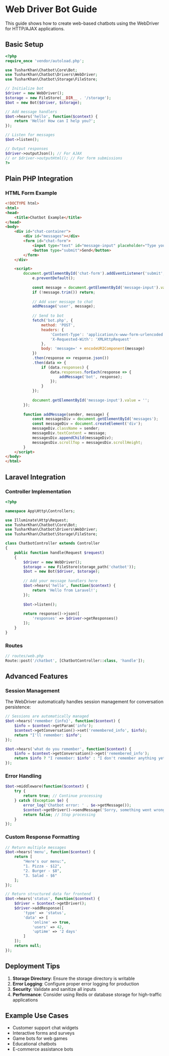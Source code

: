 # Web Driver Bot Guide

This guide shows how to create web-based chatbots using the WebDriver for HTTP/AJAX applications.

## Basic Setup

```php
<?php
require_once 'vendor/autoload.php';

use TusharKhan\Chatbot\Core\Bot;
use TusharKhan\Chatbot\Drivers\WebDriver;
use TusharKhan\Chatbot\Storage\FileStore;

// Initialize bot
$driver = new WebDriver();
$storage = new FileStore(__DIR__ . '/storage');
$bot = new Bot($driver, $storage);

// Add message handlers
$bot->hears('hello', function($context) {
    return 'Hello! How can I help you?';
});

// Listen for messages
$bot->listen();

// Output responses
$driver->outputJson(); // For AJAX
// or $driver->outputHtml(); // For form submissions
?>
```

## Plain PHP Integration

### HTML Form Example

```html
<!DOCTYPE html>
<html>
<head>
    <title>Chatbot Example</title>
</head>
<body>
    <div id="chat-container">
        <div id="messages"></div>
        <form id="chat-form">
            <input type="text" id="message-input" placeholder="Type your message...">
            <button type="submit">Send</button>
        </form>
    </div>

    <script>
        document.getElementById('chat-form').addEventListener('submit', function(e) {
            e.preventDefault();
            
            const message = document.getElementById('message-input').value;
            if (!message.trim()) return;
            
            // Add user message to chat
            addMessage('user', message);
            
            // Send to bot
            fetch('bot.php', {
                method: 'POST',
                headers: {
                    'Content-Type': 'application/x-www-form-urlencoded',
                    'X-Requested-With': 'XMLHttpRequest'
                },
                body: 'message=' + encodeURIComponent(message)
            })
            .then(response => response.json())
            .then(data => {
                if (data.responses) {
                    data.responses.forEach(response => {
                        addMessage('bot', response);
                    });
                }
            });
            
            document.getElementById('message-input').value = '';
        });
        
        function addMessage(sender, message) {
            const messagesDiv = document.getElementById('messages');
            const messageDiv = document.createElement('div');
            messageDiv.className = sender;
            messageDiv.textContent = message;
            messagesDiv.appendChild(messageDiv);
            messagesDiv.scrollTop = messagesDiv.scrollHeight;
        }
    </script>
</body>
</html>
```

## Laravel Integration

### Controller Implementation

```php
<?php

namespace App\Http\Controllers;

use Illuminate\Http\Request;
use TusharKhan\Chatbot\Core\Bot;
use TusharKhan\Chatbot\Drivers\WebDriver;
use TusharKhan\Chatbot\Storage\FileStore;

class ChatbotController extends Controller
{
    public function handle(Request $request)
    {
        $driver = new WebDriver();
        $storage = new FileStore(storage_path('chatbot'));
        $bot = new Bot($driver, $storage);
        
        // Add your message handlers here
        $bot->hears('hello', function($context) {
            return 'Hello from Laravel!';
        });
        
        $bot->listen();
        
        return response()->json([
            'responses' => $driver->getResponses()
        ]);
    }
}
```

### Routes

```php
// routes/web.php
Route::post('/chatbot', [ChatbotController::class, 'handle']);
```

## Advanced Features

### Session Management

The WebDriver automatically handles session management for conversation persistence:

```php
// Sessions are automatically managed
$bot->hears('remember {info}', function($context) {
    $info = $context->getParam('info');
    $context->getConversation()->set('remembered_info', $info);
    return "I'll remember: $info";
});

$bot->hears('what do you remember', function($context) {
    $info = $context->getConversation()->get('remembered_info');
    return $info ? "I remember: $info" : "I don't remember anything yet.";
});
```

### Error Handling

```php
$bot->middleware(function($context) {
    try {
        return true; // Continue processing
    } catch (Exception $e) {
        error_log('Chatbot error: ' . $e->getMessage());
        $context->getDriver()->sendMessage('Sorry, something went wrong.');
        return false; // Stop processing
    }
});
```

### Custom Response Formatting

```php
// Return multiple messages
$bot->hears('menu', function($context) {
    return [
        "Here's our menu:",
        "1. Pizza - $12",
        "2. Burger - $8",
        "3. Salad - $6"
    ];
});

// Return structured data for frontend
$bot->hears('status', function($context) {
    $driver = $context->getDriver();
    $driver->addResponse([
        'type' => 'status',
        'data' => [
            'online' => true,
            'users' => 42,
            'uptime' => '2 days'
        ]
    ]);
    return null;
});
```

## Deployment Tips

1. **Storage Directory**: Ensure the storage directory is writable
2. **Error Logging**: Configure proper error logging for production
3. **Security**: Validate and sanitize all inputs
4. **Performance**: Consider using Redis or database storage for high-traffic applications

## Example Use Cases

- Customer support chat widgets
- Interactive forms and surveys
- Game bots for web games
- Educational chatbots
- E-commerce assistance bots
